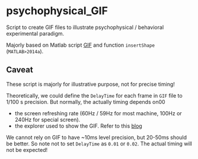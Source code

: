 # psychophysical_GIF

Script to create GIF files to illustrate psychophysical / behavioral experimental paradigm. 

Majorly based on Matlab script [GIF](https://www.mathworks.com/matlabcentral/fileexchange/63239-gif) and function `insertShape` (`MATLAB>2014a`).  



## Caveat 

These script is majorly for illustrative purpose, not for precise timing! 

Theoretically, we could define the `DelayTime` for each frame in `GIF` file to 1/100 s precision. But normally, the actually timing depends on00 

* the screen refreshing rate (60Hz / 59Hz for most machine, 100Hz or 240Hz for special screen). 
* the explorer used to show the GIF. Refer to this [blog](https://www.deviantart.com/humpy77/journal/Frame-Delay-Times-for-Animated-GIFs-214150546)

We cannot rely on GIF to have ~10ms level precision, but 20-50ms should be better. So note not to set `DelayTime` as `0.01` or `0.02`. The actual timing will not be expected! 



